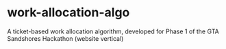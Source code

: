 # work-allocation-algo
A ticket-based work allocation algorithm, developed for Phase 1 of the GTA Sandshores Hackathon (website vertical)
